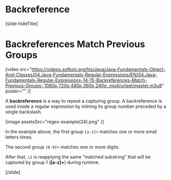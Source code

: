 # Backreference

[slide hideTitle]
# Backreferences Match Previous Groups

[video src="https://videos.softuni.org/hls/Java/Java-Fundamentals-Object-And-Classes/04.Java-Fundamentals-Regular-Expressions/EN/04.Java-Fundamentals-Regular-Expressions-14-15-Backreferences-Match-Previous-Groups-,1080p,720p,480p,360p,240p,.mp4/urlset/master.m3u8" poster="" /]

A **backreference** is a way to repeat a capturing group. A backreference is used inside a regular expression by inlining its group number preceded by a single backslash.

[image assetsSrc="regex-example(24).png" /]

In the example above, the first group `[a-z]+` matches one or more small letters times. 

The second group `[0-9]+` matches one or more digits.

After that, `\1` is reapplying the same "matched substring" that will be captured by group 1 (**[a-z]+**) during runtime.

[/slide]
